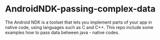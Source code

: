 # AndroidNDK-passing-complex-data
The Android NDK is a toolset that lets you implement parts of your app in native code, using languages such as C and C++. This repo include some examples how to pass data between java - native codes.

